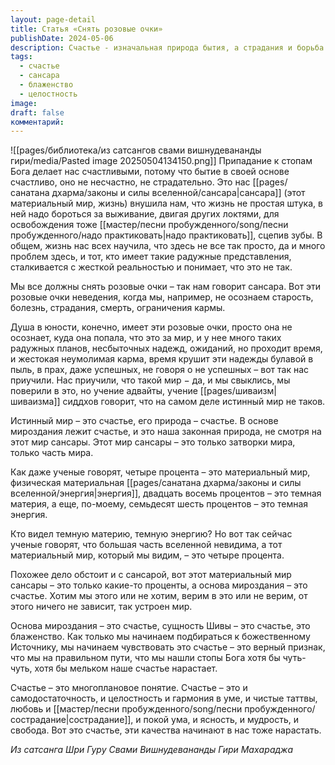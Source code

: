 ```yaml
---
layout: page-detail
title: Статья «Снять розовые очки»
publishDate: 2024-05-06
description: Счастье - изначальная природа бытия, а страдания и борьба - лишь иллюзии сансары, внушённые материальным миром. Истинная реальность - это блаженство, самодостаточность, гармония, любовь и свобода, которые раскрываются при приближении к Божественному Источнику. Припадание к стопам Бога возвращает нас к этому счастью, указывая, что мы на верном пути.
tags:
  - счастье
  - сансара
  - блаженство
  - целостность
image: 
draft: false
комментарий:
---
```

![[pages/библиотека/из сатсангов свами вишнудевананды гири/media/Pasted image 20250504134150.png]]
Припадание к стопам Бога делает нас счастливыми, потому что бытие в своей основе счастливо, оно не несчастно, не страдательно. Это нас [[pages/санатана дхарма/законы и силы вселенной/сансара|сансара]] (этот материальный мир, жизнь) внушила нам, что жизнь не простая штука, в ней надо бороться за выживание, двигая других локтями, для освобождения тоже [[мастер/песни пробужденного/song/песни пробужденного/надо практиковать|надо практиковать]], сцепив зубы. В общем, жизнь нас всех научила, что здесь не все так просто, да и много проблем здесь, и тот, кто имеет такие радужные представления, сталкивается с жесткой реальностью и понимает, что это не так. 

  
 Мы все должны снять розовые очки – так нам говорит сансара. Вот эти розовые очки неведения, когда мы, например, не осознаем старость, болезнь, страдания, смерть, ограничения кармы.

 Душа в юности, конечно, имеет эти розовые очки, просто она не осознает, куда она попала, что это за мир, и у нее много таких радужных планов, несбыточных надежд, ожиданий, но проходит время, и жестокая неумолимая карма, время крушит эти надежды булавой в пыль, в прах, даже успешных, не говоря о не успешных – вот так нас приучили. Нас приучили, что такой мир − да, и мы свыклись, мы поверили в это, но учение адвайты, учение [[pages/шиваизм|шиваизма]] сиддхов говорит, что на самом деле истинный мир не таков.

 Истинный мир – это счастье, его природа – счастье. В основе мироздания лежит счастье, и это наша законная природа, не смотря на этот мир сансары. Этот мир сансары – это только затворки мира, только часть мира.

 Как даже ученые говорят, четыре процента – это материальный мир, физическая материальная [[pages/санатана дхарма/законы и силы вселенной/энергия|энергия]], двадцать восемь процентов – это темная материя, а еще, по-моему, семьдесят шесть процентов – это темная энергия.

 Кто видел темную материю, темную энергию? Но вот так сейчас ученые говорят, что большая часть вселенной невидима, а тот материальный мир, который мы видим, – это четыре процента.

 Похожее дело обстоит и с сансарой, вот этот материальный мир сансары – это только какие-то проценты, а основа мироздания – это счастье. Хотим мы этого или не хотим, верим в это или не верим, от этого ничего не зависит, так устроен мир.

 Основа мироздания – это счастье, сущность Шивы – это счастье, это блаженство. Как только мы начинаем подбираться к божественному Источнику, мы начинаем чувствовать это счастье – это верный признак, что мы на правильном пути, что мы нашли стопы Бога хотя бы чуть-чуть, хотя бы мельком наше счастье нарастает.

 Счастье – это многоплановое понятие. Счастье – это и самодостаточность, и целостность и гармония в уме, и чистые таттвы, любовь и [[мастер/песни пробужденного/song/песни пробужденного/сострадание|сострадание]], и покой ума, и ясность, и мудрость, и свобода. Вот это счастье, эти качества начинают в нас тоже нарастать.

 *Из сатсанга Шри Гуру Свами Вишнудевананды Гири Махараджа*